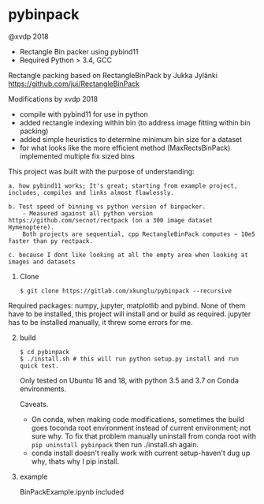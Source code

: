 pybinpack
=========
@xvdp 2018

* Rectangle Bin packer using pybind11
* Required Python > 3.4, GCC

Rectangle packing based on RectangleBinPack by Jukka Jylänki
https://github.com/juj/RectangleBinPack 

Modifications by xvdp 2018
* compile with pybind11 for use in python
* added rectangle indexing within bin (to address image fitting within bin packing)
* added simple heuristics to determine minimum bin size for a dataset
* for what looks like the more efficient method (MaxRectsBinPack) implemented multiple fix sized bins


This project was built with the purpose of understanding:

    a. how pybind11 works; It's great; starting from example project, includes, compiles and links almost flawlessly.

    b. Test speed of binning vs python version of binpacker.
        - Measured against all python version https://github.com/secnot/rectpack (on a 300 image dataset Hymenoptere).
        Both projects are sequential, cpp RectangleBinPack computes ~ 10e5 faster than py rectpack.

    c. because I dont like looking at all the empty area when looking at images and datasets

1. Clone
    ```
    $ git clone https://gitlab.com/xkunglu/pybinpack --recursive
    ```
Required packages: numpy, jupyter, matplotlib and pybind. None of them have to be installed, this project will install and or build as required.
jupyter has to be installed manually, it threw some errors for me.


2. build
    ```
    $ cd pybinpack
    $ ./install.sh # this will run python setup.py install and run quick test. 
    ```
    Only tested on Ubuntu 16 and 18, with python 3.5 and 3.7 on Conda environments.

    Caveats. 
    * On conda, when making code modifications, sometimes the build goes toconda root environment instead of current environment; 
    not sure why.
    To fix that problem manually uninstall from conda root with `pip uninstall pybinpack` then run ./install.sh again.
    * conda install doesn't really work with current setup-haven't dug up why, thats why I pip install. 

 3. example

    BinPackExample.ipynb included
    


